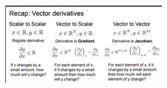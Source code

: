 ![recap of derivative](https://github.com/kkoo1122/Learning-From-cs231/blob/master/image/Screenshot%20from%202019-10-02%2010-23-46.png)
